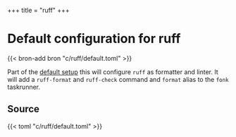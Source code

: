 +++
title = "ruff"
+++

# Default configuration for ruff

{{< bron-add bron "c/ruff/default.toml" >}}

Part of the [default setup](/bootstrap/_index.md) this will configure `ruff` as formatter and linter. It will add a `ruff-format` and `ruff-check` command and `format` alias to the `fonk` taskrunner.

## Source

{{< toml "c/ruff/default.toml" >}}
